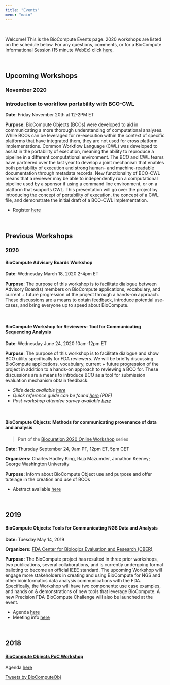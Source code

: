 ```yaml
---
title: "Events"
menu: "main"
---
```


<div class="col-lg-8 offset-lg-2 text-center">
<img src="/images/logo.workshop.png" class="img-fluid mx-auto d-block" alt="">
</div>

<br>

Welcome! This is the BioCompute Events page. 2020 workshops are listed on the schedule below. For any questions, comments, or for a BioCompute Informational Session (15 minute WebEx) click [here](https://forms.gle/MSXxoEKbTS9CueVa9).

<br>

<div class="col-lg-9">
	
## <a name="upcoming"></a>Upcoming Workshops

### November 2020

### <a name="11-20-20"></a>Introduction to workflow portability with BCO-CWL 

**Date**: Friday November 20th at 12-2PM ET

**Purpose**: BioCompute Objects (BCOs) were developed to aid in communicating a more thorough understanding of computational analyses. While BCOs can be leveraged for re-execution within the context of specific platforms that have integrated them, they are not used for cross platform implementations. Common Workflow Language (CWL) was developed to assist in the portability of execution, meaning the ability to reproduce a pipeline in a different computational environment. The BCO and CWL teams have partnered over the last year to develop a joint mechanism that enables both portability of execution and strong human- and machine-readable documentation through metadata records. New functionality of BCO-CWL means that a reviewer may be able to independently run a computational pipeline used by a sponsor if using a command line environment, or on a platform that supports CWL. This presentation will go over the project by introducing the concept of portability of execution, the concept of a CWL file, and demonstrate the initial draft of a BCO-CWL implementation.

- Register [here](https://www.eventbrite.com/e/biocompute-workshop-for-reviewers-tool-for-communicating-sequencing-tickets-126603690045)

<br>

## Previous Workshops

### 2020

#### <a name="03-18-20"></a>BioCompute Advisory Boards Workshop

**Date**: Wednesday March 18, 2020 2-4pm ET

**Purpose**: The purpose of this workshop is to facilitate dialogue between Advisory Board(s) members on BioCompute applications, vocabulary, and current + future progression of the project through a hands-on approach. These discussions are a means to obtain feedback, introduce potential use-cases, and bring everyone up to speed about BioCompute.

<br>

#### <a name="06-24-20"></a>BioCompute Workshop for Reviewers: Tool for Communicating Sequencing Analysis

**Date**: Wednesday June 24, 2020 10am-12pm ET

**Purpose**: The purpose of this workshop is to facilitate dialogue and show BCO utility specifically for FDA reviewers. We will be briefly discussing BioCompute applications, vocabulary, current + future progression of the project in addition to a hands-on approach to reviewing a BCO for. These discussions are a means to introduce BCO as a tool for submission evaluation mechanism obtain feedback.

- _Slide deck available [here](/docs/ReviewerWorkshop_24June2020_Deck.pdf)_
- _Quick reference guide can be found [here](/docs/BCOCheatSheet.pdf) (PDF)_
- _Post-workshop attendee survey available [here](https://www.surveymonkey.com/r/Q9LXSC6)_

<br>

#### <a name="09-24-20"></a>BioCompute Objects: Methods for communicating provenance of data and analysis 

> Part of the [Biocuration 2020 Online Workshop](https://www.biocuration.org/biocuration-2020-online-workshops/) series

**Date:** Thursday September 24, 9am PT, 12pm ET, 5pm CET

**Organizers:** Charles Hadley King, Raja Mazumder, Jonathon Keeney; George Washington University

**Purpose:** Inform about BioCompute Object use and purpose and offer tutelage in the creation and use of BCOs

 - Abstract available [here](https://drive.google.com/file/d/1aYdfM6Ph2eJ9a1-1s96vFyiFQGkCtmsY/view)

<br>

## 2019

#### <a name="05-14-19"></a>BioCompute Objects: Tools for Communicating NGS Data and Analysis 

**Date:** Tuesday May 14, 2019

**Organizers:** [FDA Center for Biologics Evaluation and Research (CBER)](https://www.fda.gov/about-fda/fda-organization/center-biologics-evaluation-and-research-cber)

**Purpose:** The BioCompute project has resulted in three prior workshops, two publications, several collaborations, and is currently undergoing formal balloting to become an official IEEE standard. The upcoming Workshop will engage more stakeholders in creating and using BioCompute for NGS and other bioinformatics data analysis communications with the FDA. Specifically, the Workshop will have two components: use case examples, and hands on & demonstrations of new tools that leverage BioCompute. A new Precision FDA-BioCompute Challenge will also be launched at the event.

- Agenda [here](/2019-workshop-agenda.md)
- Meeting info [here](https://www.fda.gov/vaccines-blood-biologics/workshops-meetings-conferences-biologics/biocompute-objects-tools-communicating-ngs-data-and-analysis-public-workshop-05142019-05152019)

<br>

## 2018

#### [BioCompute Objects PoC Workshop](https://hive.biochemistry.gwu.edu/htscsrs/workshop_2018)

Agenda [here](https://hive.biochemistry.gwu.edu/htscsrs/agenda_2018)
</div>

<div class="col-lg-3">
	
<a class="twitter-timeline" 
  href="https://twitter.com/BioComputeObj?ref_src=twsrc%5Etfw" 
    data-height="2500"
    show-replies="true"
    data-chrome="nofooter"
    data-chrome="noheader"
    dnt="true">
  Tweets by BioComputeObj</a> 
  <script async src="https://platform.twitter.com/widgets.js" charset="utf-8"></script>
</div>
